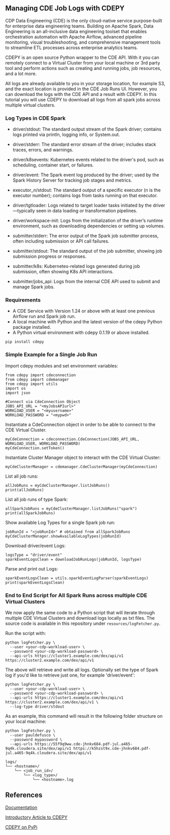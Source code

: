 ## Managing CDE Job Logs with CDEPY

CDP Data Engineering (CDE) is the only cloud-native service purpose-built for enterprise data engineering teams. Building on Apache Spark, Data Engineering is an all-inclusive data engineering toolset that enables orchestration automation with Apache Airflow, advanced pipeline monitoring, visual troubleshooting, and comprehensive management tools to streamline ETL processes across enterprise analytics teams.

CDEPY is an open source Python wrapper to the CDE API. With it you can remotely connect to a Virtual Cluster from your local machine or 3rd party tool and perform actions such as creating and running jobs, job resources, and a lot more.

All logs are already available to you in your storage location, for example S3, and the exact location is provided in the CDE Job Runs UI. However, you can download the logs with the CDE API and a result with CDEPY. In this tutorial you will use CDEPY to download all logs from all spark jobs across multiple virtual clusters.

### Log Types in CDE Spark

* driver/stdout: The standard output stream of the Spark driver; contains logs printed via println, logging info, or System.out.

* driver/stderr: The standard error stream of the driver; includes stack traces, errors, and warnings.

* driver/k8sevents: Kubernetes events related to the driver's pod, such as scheduling, container start, or failures.

* driver/event: The Spark event log produced by the driver; used by the Spark History Server for tracking job stages and metrics.

* executor_n/stdout: The standard output of a specific executor (n is the executor number); contains logs from tasks running on that executor.

* driver/tgtloader: Logs related to target loader tasks initiated by the driver—typically seen in data loading or transformation pipelines.

* driver/workspace-init: Logs from the initialization of the driver’s runtime environment, such as downloading dependencies or setting up volumes.

* submitter/stderr: The error output of the Spark job submitter process, often including submission or API call failures.

* submitter/stdout: The standard output of the job submitter, showing job submission progress or responses.

* submitter/k8s: Kubernetes-related logs generated during job submission, often showing K8s API interactions.

* submitter/jobs_api: Logs from the internal CDE API used to submit and manage Spark jobs.

### Requirements

* A CDE Service with Version 1.24 or above with at least one previous Airflow run and Spark job run.
* A local machine with Python and the latest version of the cdepy Python package installed.
* A Python virtual environment with cdepy 0.1.19 or above installed.

```
pip install cdepy
```

### Simple Example for a Single Job Run

Import cdepy modules and set environment variables:

```
from cdepy import cdeconnection
from cdepy import cdemanager
from cdepy import utils
import os
import json

#Connect via CdeConnection Object
JOBS_API_URL = "<myJobsAPIurl>"
WORKLOAD_USER = "<myusername>"
WORKLOAD_PASSWORD = "<mypwd>"
```

Instantiate a CdeConnection object in order to be able to connect to the CDE Virtual Cluster.

```
myCdeConnection = cdeconnection.CdeConnection(JOBS_API_URL, WORKLOAD_USER, WORKLOAD_PASSWORD)
myCdeConnection.setToken()
```

Instantiate Cluster Manager object to interact with the CDE Virtual Cluster:

```
myCdeClusterManager = cdemanager.CdeClusterManager(myCdeConnection)
```

List all job runs:

```
allJobRuns = myCdeClusterManager.listJobRuns()
print(allJobRuns)
```

List all job runs of type Spark:

```
allSparkJobRuns = myCdeClusterManager.listJobRuns("spark")
print(allSparkJobRuns)
```

Show available Log Types for a single Spark job run:

```
jobRunId = "<jobRunId>" # obtained from allSparkJobRuns
myCdeClusterManager.showAvailableLogTypes(jobRunId)
```

Download driver/event Logs:

```
logsType = "driver/event"
sparkEventLogsClean = downloadJobRunLogs(jobRunId, logsType)
```

Parse and print out Logs:

```
sparkEventLogsClean = utils.sparkEventLogParser(sparkEventLogs)
print(sparkEventLogsClean)
```

### End to End Script for All Spark Runs across multiple CDE Virtual Clusters

We now apply the same code to a Python script that will iterate through multiple CDE Virtual Clusters and download logs locally as txt files. The source code is available in this repository under `resources/logFetcher.py`.

Run the script with:

```
python logFetcher.py \
  --user <your-cdp-workload-user> \
  --password <your-cdp-workload-password> \
  --api-urls https://cluster1.example.com/dex/api/v1 https://cluster2.example.com/dex/api/v1
```

The above will retrieve and write all logs. Optionally set the type of Spark log if you'd like to retrieve just one, for example 'driver/event':

```
python logFetcher.py \
  --user <your-cdp-workload-user> \
  --password <your-cdp-workload-password> \
  --api-urls https://cluster1.example.com/dex/api/v1 https://cluster2.example.com/dex/api/v1 \
  --log-type driver/stdout
```

As an example, this command will result in the following folder structure on your local machine:

```
python logFetcher.py \
  --user pauldefusco \
  --password mypassword \
  --api-urls https://55f9q9ww.cde-jhnkv684.pdf-jul.a465-9q4k.cloudera.site/dex/api/v1 https://k5hzst9x.cde-jhnkv684.pdf-jul.a465-9q4k.cloudera.site/dex/api/v1
```

```
logs/
└── <hostname>/
    └── <job_run_id>/
        └── <log_type>/
            └── <hostname>.log
```

## References

[Documentation](https://docs.cloudera.com/data-engineering/1.5.3/manage-jobs/topics/cde-git-repo.html)

[Introductory Article to CDEPY](https://community.cloudera.com/t5/Community-Articles/CDEPY-a-Python-Package-to-work-with-Cloudera-Data/ta-p/378015)

[CDEPY on PyPi](https://pypi.org/project/cdepy/)
